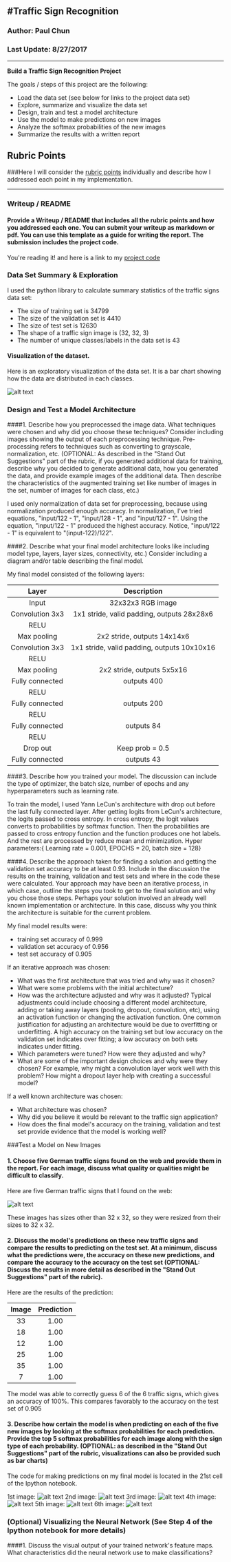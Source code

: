 #**Traffic Sign Recognition**
---
### Author: Paul Chun
### Last Update: 8/27/2017
---

**Build a Traffic Sign Recognition Project**

The goals / steps of this project are the following:
* Load the data set (see below for links to the project data set)
* Explore, summarize and visualize the data set
* Design, train and test a model architecture
* Use the model to make predictions on new images
* Analyze the softmax probabilities of the new images
* Summarize the results with a written report


[//]: # (Image References)

[image1]: ./examples/sampleVSclasses.png "Visualization"
[image4]: ./examples/new_img.png "Traffic Sign"
[image5]: ./prediction/prediction1.png "prediction1"
[image6]: ./prediction/prediction2.png "prediction2"
[image7]: ./prediction/prediction3.png "prediction3"
[image8]: ./prediction/prediction4.png "prediction4"
[image9]: ./prediction/prediction5.png "prediction5"
[image10]: ./prediction/prediction6.png "prediction6"



## Rubric Points
###Here I will consider the [rubric points](https://review.udacity.com/#!/rubrics/481/view) individually and describe how I addressed each point in my implementation.  

---
### Writeup / README

#### Provide a Writeup / README that includes all the rubric points and how you addressed each one. You can submit your writeup as markdown or pdf. You can use this template as a guide for writing the report. The submission includes the project code.

You're reading it! and here is a link to my [project code](https://github.com/Chunp2/SDC_term1_proj2/blob/master/Traffic_Sign_Classifier.ipynb)

### Data Set Summary & Exploration

I used the python library to calculate summary statistics of the traffic
signs data set:

* The size of training set is 34799
* The size of the validation set is 4410
* The size of test set is 12630
* The shape of a traffic sign image is (32, 32, 3)
* The number of unique classes/labels in the data set is 43

#### Visualization of the dataset.

Here is an exploratory visualization of the data set. It is a bar chart showing how the data are distributed in each classes.

![alt text][image1]

### Design and Test a Model Architecture

####1. Describe how you preprocessed the image data. What techniques were chosen and why did you choose these techniques? Consider including images showing the output of each preprocessing technique. Pre-processing refers to techniques such as converting to grayscale, normalization, etc. (OPTIONAL: As described in the "Stand Out Suggestions" part of the rubric, if you generated additional data for training, describe why you decided to generate additional data, how you generated the data, and provide example images of the additional data. Then describe the characteristics of the augmented training set like number of images in the set, number of images for each class, etc.)

I used only normalization of data set for preprocessing, because using normalization produced enough accuracy. In normalization, I've tried equations, "input/122 - 1", "input/128 - 1", and "input/127 - 1".  Using the equation, "input/122 - 1" produced the highest accuracy. Notice, "input/122 - 1" is equivalent to "(input-122)/122".

####2. Describe what your final model architecture looks like including model type, layers, layer sizes, connectivity, etc.) Consider including a diagram and/or table describing the final model.

My final model consisted of the following layers:

| Layer         		|     Description	        					|
|:---------------------:|:---------------------------------------------:|
| Input         		| 32x32x3 RGB image   							|
| Convolution 3x3     	| 1x1 stride, valid padding, outputs 28x28x6 	|
| RELU					|												|
| Max pooling	      	| 2x2 stride,  outputs 14x14x6 				|
| Convolution 3x3	    | 1x1 stride, valid padding, outputs 10x10x16 	|
| RELU					|												|
| Max pooling	      	| 	2x2 stride,  outputs 5x5x16 			|
| Fully connected		| outputs 400       									|
| RELU					|												|
| Fully connected		| outputs 200     									|
| RELU					|												|
| Fully connected		| outputs 84      									|
| RELU					|												|
| Drop out					|	Keep prob = 0.5			  						|
| Fully connected		| outputs 43      									|



####3. Describe how you trained your model. The discussion can include the type of optimizer, the batch size, number of epochs and any hyperparameters such as learning rate.

To train the model, I used Yann LeCun's architecture with drop out before the last fully connected layer. After getting logits from LeCun's architecture, the logits passed to cross entropy. In cross entropy, the logit values converts to probabilities by softmax function. Then the probabilities are passed to cross entropy function and the function produces one hot labels. And the rest are processed by reduce mean and minimization. Hyper parameters:{ Learning rate = 0.001, EPOCHS = 20, batch size = 128}

####4. Describe the approach taken for finding a solution and getting the validation set accuracy to be at least 0.93. Include in the discussion the results on the training, validation and test sets and where in the code these were calculated. Your approach may have been an iterative process, in which case, outline the steps you took to get to the final solution and why you chose those steps. Perhaps your solution involved an already well known implementation or architecture. In this case, discuss why you think the architecture is suitable for the current problem.

My final model results were:
* training set accuracy of 0.999
* validation set accuracy of 0.956
* test set accuracy of 0.905

If an iterative approach was chosen:
* What was the first architecture that was tried and why was it chosen?
* What were some problems with the initial architecture?
* How was the architecture adjusted and why was it adjusted? Typical adjustments could include choosing a different model architecture, adding or taking away layers (pooling, dropout, convolution, etc), using an activation function or changing the activation function. One common justification for adjusting an architecture would be due to overfitting or underfitting. A high accuracy on the training set but low accuracy on the validation set indicates over fitting; a low accuracy on both sets indicates under fitting.
* Which parameters were tuned? How were they adjusted and why?
* What are some of the important design choices and why were they chosen? For example, why might a convolution layer work well with this problem? How might a dropout layer help with creating a successful model?

If a well known architecture was chosen:
* What architecture was chosen?
* Why did you believe it would be relevant to the traffic sign application?
* How does the final model's accuracy on the training, validation and test set provide evidence that the model is working well?


###Test a Model on New Images

#### 1. Choose five German traffic signs found on the web and provide them in the report. For each image, discuss what quality or qualities might be difficult to classify.

Here are five German traffic signs that I found on the web:

![alt text][image4]

These images has sizes other than 32 x 32, so they were resized from their sizes to 32 x 32.

#### 2. Discuss the model's predictions on these new traffic signs and compare the results to predicting on the test set. At a minimum, discuss what the predictions were, the accuracy on these new predictions, and compare the accuracy to the accuracy on the test set (OPTIONAL: Discuss the results in more detail as described in the "Stand Out Suggestions" part of the rubric).

Here are the results of the prediction:

| Image			        |     Prediction	        					|
|:---------------------:|:---------------------------------------------:|
| 33      		| 1.00  									|
| 18     			| 1.00										|
| 12					| 1.00										|
| 25	      		| 1.00				 				|
| 35		| 1.00      							|
| 7		| 1.00     							|


The model was able to correctly guess 6 of the 6 traffic signs, which gives an accuracy of 100%. This compares favorably to the accuracy on the test set of 0.905

#### 3. Describe how certain the model is when predicting on each of the five new images by looking at the softmax probabilities for each prediction. Provide the top 5 softmax probabilities for each image along with the sign type of each probability. (OPTIONAL: as described in the "Stand Out Suggestions" part of the rubric, visualizations can also be provided such as bar charts)

The code for making predictions on my final model is located in the 21st cell of the Ipython notebook.

1st image:
![alt text][image5]
2nd image:
![alt text][image6]
3rd image:
![alt text][image7]
4th image:
![alt text][image8]
5th image:
![alt text][image9]
6th image:
![alt text][image10]


### (Optional) Visualizing the Neural Network (See Step 4 of the Ipython notebook for more details)
####1. Discuss the visual output of your trained network's feature maps. What characteristics did the neural network use to make classifications?
